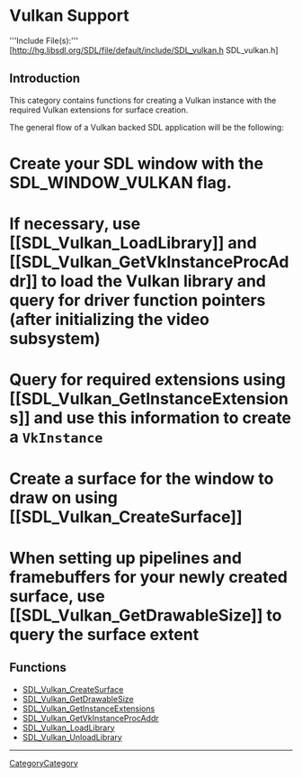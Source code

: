 # Vulkan Support


'''Include File(s):''' [http://hg.libsdl.org/SDL/file/default/include/SDL_vulkan.h SDL_vulkan.h]




## Introduction

This category contains functions for creating a Vulkan instance with the required Vulkan extensions for surface creation.

The general flow of a Vulkan backed SDL application will be the following:

# Create your SDL window with the SDL_WINDOW_VULKAN flag.
# If necessary, use [[SDL_Vulkan_LoadLibrary]] and [[SDL_Vulkan_GetVkInstanceProcAddr]] to load the Vulkan library and query for driver function pointers (after initializing the video subsystem)
# Query for required extensions using [[SDL_Vulkan_GetInstanceExtensions]] and use this information to create a ```VkInstance```
# Create a surface for the window to draw on using [[SDL_Vulkan_CreateSurface]]
# When setting up pipelines and framebuffers for your newly created surface, use [[SDL_Vulkan_GetDrawableSize]] to query the surface extent

## Functions

<!-- BEGIN CATEGORY LIST -->
- [SDL_Vulkan_CreateSurface](SDL_Vulkan_CreateSurface)
- [SDL_Vulkan_GetDrawableSize](SDL_Vulkan_GetDrawableSize)
- [SDL_Vulkan_GetInstanceExtensions](SDL_Vulkan_GetInstanceExtensions)
- [SDL_Vulkan_GetVkInstanceProcAddr](SDL_Vulkan_GetVkInstanceProcAddr)
- [SDL_Vulkan_LoadLibrary](SDL_Vulkan_LoadLibrary)
- [SDL_Vulkan_UnloadLibrary](SDL_Vulkan_UnloadLibrary)
<!-- END CATEGORY LIST -->

----
[CategoryCategory](CategoryCategory)
